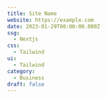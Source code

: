 ```yaml
---
title: Site Name
website: https://example.com
date: 2023-01-29T00:00:00.000Z
ssg:
  - Nextjs
css:
  - Tailwind
ui:
  - Tailwind
category:
  - Business
draft: false
---
```

